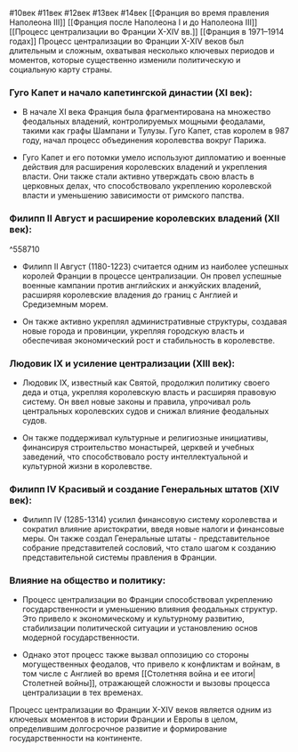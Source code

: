 #10век #11век #12век #13век #14век 
[[Франция во время правления Наполеона III]]
[[Франция после Наполеона I и до Наполеона III]]
[[Процесс централизации во Франции X-XIV вв.]]
[[Франция в 1971–1914 годах]] 
Процесс централизации во Франции X-XIV веков был длительным и сложным, охватывая несколько ключевых периодов и моментов, которые существенно изменили политическую и социальную карту страны.

### Гуго Капет и начало капетингской династии (XI век):

- В начале XI века Франция была фрагментирована на множество феодальных владений, контролируемых мощными феодалами, такими как графы Шампани и Тулузы. Гуго Капет, став королем в 987 году, начал процесс объединения королевства вокруг Парижа.

- Гуго Капет и его потомки умело используют дипломатию и военные действия для расширения королевских владений и укрепления власти. Они также стали активно утверждать свою власть в церковных делах, что способствовало укреплению королевской власти и уменьшению зависимости от римского папства.

### Филипп II Август и расширение королевских владений (XII век):

^558710

- Филипп II Август (1180-1223) считается одним из наиболее успешных королей Франции в процессе централизации. Он провел успешные военные кампании против английских и анжуйских владений, расширяя королевские владения до границ с Англией и Средиземным морем.

- Он также активно укреплял административные структуры, создавая новые города и провинции, укрепляя городскую власть и обеспечивая экономический рост и стабильность в королевстве.

### Людовик IX и усиление централизации (XIII век):

- Людовик IX, известный как Святой, продолжил политику своего деда и отца, укрепляя королевскую власть и расширяя правовую систему. Он ввел новые законы и правила, упрочивал роль центральных королевских судов и снижал влияние феодальных судов.

- Он также поддерживал культурные и религиозные инициативы, финансируя строительство монастырей, церквей и учебных заведений, что способствовало росту интеллектуальной и культурной жизни в королевстве.

### Филипп IV Красивый и создание Генеральных штатов (XIV век):

- Филипп IV (1285-1314) усилил финансовую систему королевства и сократил влияние аристократии, введя новые налоги и финансовые меры. Он также создал Генеральные штаты - представительное собрание представителей сословий, что стало шагом к созданию представительной системы правления в Франции.

### Влияние на общество и политику:

- Процесс централизации во Франции способствовал укреплению государственности и уменьшению влияния феодальных структур. Это привело к экономическому и культурному развитию, стабилизации политической ситуации и установлению основ модерной государственности.

- Однако этот процесс также вызвал оппозицию со стороны могущественных феодалов, что привело к конфликтам и войнам, в том числе с Англией во время [[Столетняя война и ее итоги|Столетней войны]], отражающей сложности и вызовы процесса централизации в тех временах.

Процесс централизации во Франции X-XIV веков является одним из ключевых моментов в истории Франции и Европы в целом, определившим долгосрочное развитие и формирование государственности на континенте.